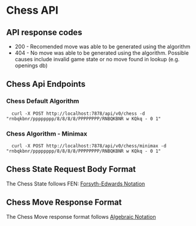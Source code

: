 # Chess API

## API response codes

* 200 - Recomended move was able to be generated using the algorithm 
* 404 - No move was able to be generated using the algorithm. Possible causes include invalid game state or no move found in lookup (e.g. openings db)

## Chess Api Endpoints 

### Chess Default Algorithm 

```
  curl -X POST http://localhost:7878/api/v0/chess -d "rnbqkbnr/pppppppp/8/8/8/8/PPPPPPPP/RNBQKBNR w KQkq - 0 1"
```

### Chess Algorithm - Minimax 

```
  curl -X POST http://localhost:7878/api/v0/chess/minimax -d "rnbqkbnr/pppppppp/8/8/8/8/PPPPPPPP/RNBQKBNR w KQkq - 0 1"
```

## Chess State Request Body Format

The Chess State follows FEN: [Forsyth-Edwards Notation](https://en.wikipedia.org/wiki/Forsyth%E2%80%93Edwards_Notation)

## Chess Move Response Format

The Chess Move response format follows [Algebraic Notation](https://en.wikipedia.org/wiki/Algebraic_notation_(chess))

